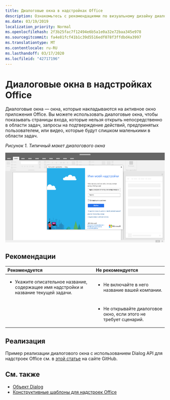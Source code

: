 ```yaml
---
title: Диалоговые окна в надстройках Office
description: Ознакомьтесь с рекомендациями по визуальному дизайну диалоговых окон в надстройках Office.
ms.date: 03/19/2019
localization_priority: Normal
ms.openlocfilehash: 2f3b25fac7f12494e6b5a1e0a32e72baa345e978
ms.sourcegitcommit: fa4e81fcf41b1c39d5516edf078f3ffdbd4a3997
ms.translationtype: MT
ms.contentlocale: ru-RU
ms.lasthandoff: 03/17/2020
ms.locfileid: "42717196"
---
```

# <a name="dialog-boxes-in-office-add-ins"></a>Диалоговые окна в надстройках Office
 
Диалоговые окна — окна, которые накладываются на активное окно приложения Office. Вы можете использовать диалоговые окна, чтобы показывать страницы входа, которые нельзя открыть непосредственно в области задач, запросы на подтверждение действий, предпринятых пользователем, или видео, которые будут слишком маленькими в области задач.

*Рисунок 1. Типичный макет диалогового окна*

![Изображение, на котором показан типичный макет диалогового окна](../images/overview-with-app-dialog.png)

## <a name="best-practices"></a>Рекомендации

|**Рекомендуется**|**Не рекомендуется**|
|:-----|:--------|
|<ul><li>Укажите описательное название, содержащее имя надстройки и название текущей задачи.</li></ul>|<ul><li>Не включайте в него название вашей компании.</li></ul>|
||<ul><li>Не открывайте диалоговое окно, если этого не требует сценарий.</li></ul>|

## <a name="implementation"></a>Реализация

Пример реализации диалогового окна с использованием Dialog API для надстроек Office см. в [этой статье](https://github.com/OfficeDev/Office-Add-in-Dialog-API-Simple-Example) на сайте GitHub.

## <a name="see-also"></a>См. также

- [Объект Dialog](/javascript/api/office/office.dialog)
- [Конструктивные шаблоны для надстроек Office](../design/ux-design-pattern-templates.md)
